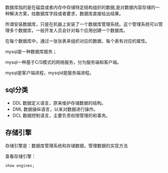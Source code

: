 数据库指的是在磁盘或者内存中存储特定结构组织的数据,是对数据内容存储的一种解决方案，给数据库字段或者要求，数据库直接给出结果。

所谓安装数据库，只是在机器上安装了一个数据库管理系统。这个管理系统可以管理多个数据库，一般开发人员会针对每个应用创建一个数据库。

在每个数据库中，通过一张张表来组织对应的数据，每个表有对应的属性。

mysql是一种数据库服务；

mysql一种基于C/S模式的网络服务，分为服务端和客户端。

mysql是客户端进程，mysqld是服务端进程。



## sql分类
- DDL 数据定义语言，原来维护存储数据的结构。
- DML 数据操纵语言，以来对数据进行操作。
- DCL 数据控制语言，主要负责权限管理的和事务。

## 存储引擎
存储引擎是：数据库管理系统和存储数据，管理数据的实现方法

查看存储引擎：
```mysql
show engines;
```
